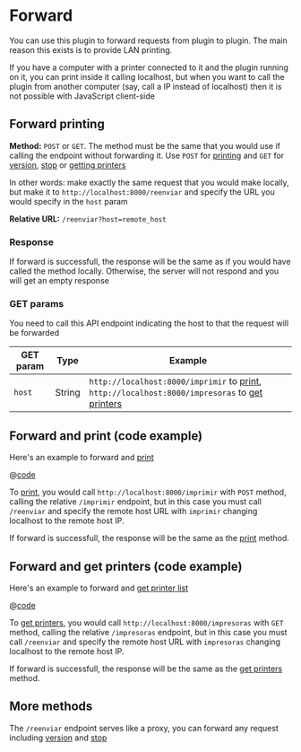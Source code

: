 # Forward
You can use this plugin to forward requests from plugin to plugin.
The main reason this exists is to provide
LAN printing.

If you have a computer with a printer connected to it and
the plugin running on it, you can print inside it calling localhost, but
when you want to call the plugin from another computer (say, call a IP instead of
localhost) then it is not possible with JavaScript client-side

## Forward printing

**Method:** `POST` or `GET`. The method must be the same that you would use if calling the endpoint without forwarding it. Use `POST`
for [printing](./print.md) and `GET` for [version](./version-ping.md), [stop](./stop.md)
or [getting printers](./get-printers.md)

In other words: make exactly the same request that you
would make locally, but make it to `http://localhost:8000/reenviar` and
specify the URL you would specify in the `host` param

**Relative URL:** `/reenviar?host=remote_host`

### Response

If forward is successfull, the response will be the same as if
you would have called the method locally. Otherwise, the server will
not respond and you will get an empty response

### GET params

You need to call this API endpoint indicating
the host to that the request will be forwarded

| GET param | Type | Example |
| -----     | ---- | ------- |
| `host` | String | `http://localhost:8000/imprimir` to [print](./print.md), `http://localhost:8000/impresoras` to [get printers](./get-printers.md) |

## Forward and print (code example)
Here's an example to forward and [print](./print.md)

@[code](./reenviar_e_imprimir.js)

To [print](./print.md), you would call `http://localhost:8000/imprimir`
with `POST` method,
calling the relative `/imprimir` endpoint, but in this case
you must call `/reenviar` and specify the remote host
URL with `imprimir` changing localhost to the remote host IP.

If forward is successfull, the response will be the same as the [print](./print.md) method.


## Forward and get printers (code example)
Here's an example to forward and [get printer list](./get-printers.md)

@[code](./reenviar_obtener_impresoras.js)

To [get printers](./get-printers.md), you would call `http://localhost:8000/impresoras`
with `GET` method,
calling the relative `/impresoras` endpoint, but in this case
you must call `/reenviar` and specify the remote host
URL with `impresoras` changing localhost to the remote host IP.

If forward is successfull, the response will be the same as the [get printers](./get-printers.md) method.

## More methods

The `/reenviar` endpoint serves like a proxy, you can
forward any request including [version](./version-ping.md) and [stop](./stop.md)